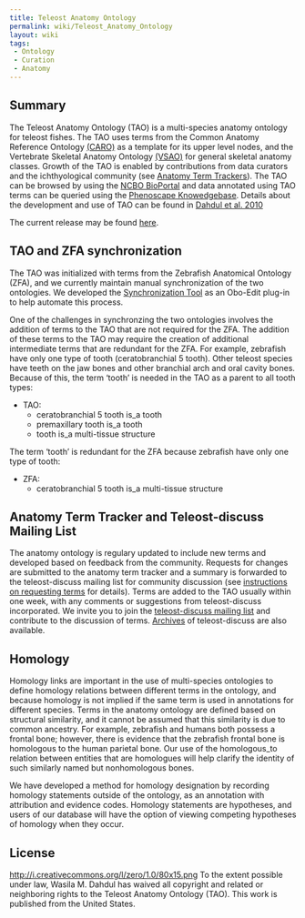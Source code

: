 ```yaml
---
title: Teleost Anatomy Ontology
permalink: wiki/Teleost_Anatomy_Ontology
layout: wiki
tags:
 - Ontology
 - Curation
 - Anatomy
---
```


## Summary

The Teleost Anatomy Ontology (TAO) is a multi-species anatomy ontology
for teleost fishes. The TAO uses terms from the Common Anatomy Reference
Ontology [(CARO)](http://code.google.com/p/caro2/) as a template for its
upper level nodes, and the Vertebrate Skeletal Anatomy Ontology
[(VSAO)](http://www.obofoundry.org/cgi-bin/detail.cgi?id=vertebrate_skeletal_anatomy)
for general skeletal anatomy classes. Growth of the TAO is enabled by
contributions from data curators and the ichthyological community (see
<a href="#Anatomy_Term_Tracker_and_Teleost-discuss_Mailing_List"
class="wikilink" title="Anatomy Term Trackers">Anatomy Term Trackers</a>).
The TAO can be browsed by using the [NCBO
BioPortal](http://bioportal.bioontology.org/visualize/38362) and data
annotated using TAO terms can be queried using the [Phenoscape
Knowedgebase](http://kb.phenoscape.org/). Details about the development
and use of TAO can be found in [Dahdul et al.
2010](http://sysbio.oxfordjournals.org/cgi/content/abstract/syq013/)

The current release may be found
[here](http://purl.obolibrary.org/obo/tao.obo).

## TAO and ZFA synchronization

The TAO was initialized with terms from the Zebrafish Anatomical
Ontology (ZFA), and we currently maintain manual synchronization of the
two ontologies. We developed the [Synchronization
Tool](http://phenoscape.org/wiki/Synchronization_Tool) as an Obo-Edit
plug-in to help automate this process.

One of the challenges in synchronzing the two ontologies involves the
addition of terms to the TAO that are not required for the ZFA. The
addition of these terms to the TAO may require the creation of
additional intermediate terms that are redundant for the ZFA. For
example, zebrafish have only one type of tooth (ceratobranchial 5
tooth). Other teleost species have teeth on the jaw bones and other
branchial arch and oral cavity bones. Because of this, the term ‘tooth’
is needed in the TAO as a parent to all tooth types:

- TAO:
  - ceratobranchial 5 tooth is_a tooth
  - premaxillary tooth is_a tooth
  - tooth is_a multi-tissue structure

The term ‘tooth’ is redundant for the ZFA because zebrafish have only
one type of tooth:

- ZFA:
  - ceratobranchial 5 tooth is_a multi-tissue structure

## Anatomy Term Tracker and Teleost-discuss Mailing List

The anatomy ontology is regulary updated to include new terms and
developed based on feedback from the community. Requests for changes are
submitted to the anatomy term tracker and a summary is forwarded to the
teleost-discuss mailing list for community discussion (see
<a href="Term_Requests" class="wikilink"
title=" instructions on requesting terms"> instructions on requesting
terms</a> for details). Terms are added to the TAO usually within one
week, with any comments or suggestions from teleost-discuss
incorporated. We invite you to join the [teleost-discuss mailing
list](https://lists.sourceforge.net/lists/listinfo/obo-teleost-discuss)
and contribute to the discussion of terms.
[Archives](http://sourceforge.net/mailarchive/forum.php?forum_name=obo-teleost-discuss)
of teleost-discuss are also available.

## Homology

Homology links are important in the use of multi-species ontologies to
define homology relations between different terms in the ontology, and
because homology is not implied if the same term is used in annotations
for different species. Terms in the anatomy ontology are defined based
on structural similarity, and it cannot be assumed that this similarity
is due to common ancestry. For example, zebrafish and humans both
possess a frontal bone; however, there is evidence that the zebrafish
frontal bone is homologous to the human parietal bone. Our use of the
homologous_to relation between entities that are homologues will help
clarify the identity of such similarly named but nonhomologous bones.

We have developed a method for homology designation by recording
homology statements outside of the ontology, as an annotation with
attribution and evidence codes. Homology statements are hypotheses, and
users of our database will have the option of viewing competing
hypotheses of homology when they occur.

## License

<span class="plainlinks">[<http://i.creativecommons.org/l/zero/1.0/80x15.png>](http://creativecommons.org/publicdomain/zero/1.0/)</span>
To the extent possible under law, Wasila M. Dahdul has waived all
copyright and related or neighboring rights to the Teleost Anatomy
Ontology (TAO). This work is published from the United States.
